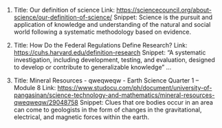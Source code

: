 1. Title: Our definition of science
Link: https://sciencecouncil.org/about-science/our-definition-of-science/
Snippet: Science is the pursuit and application of knowledge and understanding of the natural and social world following a systematic methodology based on evidence.

2. Title: How Do the Federal Regulations Define Research?
Link: https://cuhs.harvard.edu/definition-research
Snippet: “A systematic investigation, including development, testing, and evaluation, designed to develop or contribute to generalizable knowledge” ...

3. Title: Mineral Resources - qweqweqw - Earth Science Quarter 1 – Module 8
Link: https://www.studocu.com/ph/document/university-of-pangasinan/science-technology-and-mathematics/mineral-resources-qweqweqw/29048758
Snippet: Clues that ore bodies occur in an area can come to geologists in the form of changes in the gravitational, electrical, and magnetic forces within the earth.